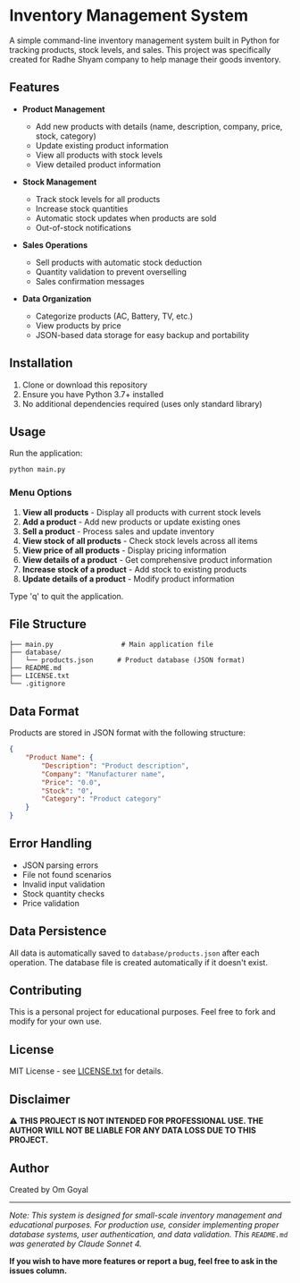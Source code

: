 # Inventory Management System

A simple command-line inventory management system built in Python for tracking products, stock levels, and sales. This project was specifically created for Radhe Shyam company to help manage their goods inventory.

## Features

- **Product Management**
  - Add new products with details (name, description, company, price, stock, category)
  - Update existing product information
  - View all products with stock levels
  - View detailed product information

- **Stock Management**
  - Track stock levels for all products
  - Increase stock quantities
  - Automatic stock updates when products are sold
  - Out-of-stock notifications

- **Sales Operations**
  - Sell products with automatic stock deduction
  - Quantity validation to prevent overselling
  - Sales confirmation messages

- **Data Organization**
  - Categorize products (AC, Battery, TV, etc.)
  - View products by price
  - JSON-based data storage for easy backup and portability

## Installation

1. Clone or download this repository
2. Ensure you have Python 3.7+ installed
3. No additional dependencies required (uses only standard library)

## Usage

Run the application:

```bash
python main.py
```

### Menu Options

1. **View all products** - Display all products with current stock levels
2. **Add a product** - Add new products or update existing ones
3. **Sell a product** - Process sales and update inventory
4. **View stock of all products** - Check stock levels across all items
5. **View price of all products** - Display pricing information
6. **View details of a product** - Get comprehensive product information
7. **Increase stock of a product** - Add stock to existing products
8. **Update details of a product** - Modify product information

Type 'q' to quit the application.

## File Structure

```
├── main.py                 # Main application file
├── database/
│   └── products.json      # Product database (JSON format)
├── README.md
├── LICENSE.txt
└── .gitignore
```

## Data Format

Products are stored in JSON format with the following structure:

```json
{
    "Product Name": {
        "Description": "Product description",
        "Company": "Manufacturer name",
        "Price": "0.0",
        "Stock": "0",
        "Category": "Product category"
    }
}
```

## Error Handling

- JSON parsing errors
- File not found scenarios
- Invalid input validation
- Stock quantity checks
- Price validation

## Data Persistence

All data is automatically saved to `database/products.json` after each operation. The database file is created automatically if it doesn't exist.

## Contributing

This is a personal project for educational purposes. Feel free to fork and modify for your own use.

## License

MIT License - see [LICENSE.txt](LICENSE.txt) for details.

## Disclaimer

⚠️ **THIS PROJECT IS NOT INTENDED FOR PROFESSIONAL USE. THE AUTHOR WILL NOT BE LIABLE FOR ANY DATA LOSS DUE TO THIS PROJECT.**

## Author

Created by Om Goyal

---

*Note: This system is designed for small-scale inventory management and educational purposes. For production use, consider implementing proper database systems, user authentication, and data validation. This `README.md` was generated by Claude Sonnet 4.*

**If you wish to have more features or report a bug, feel free to ask in the issues column.**